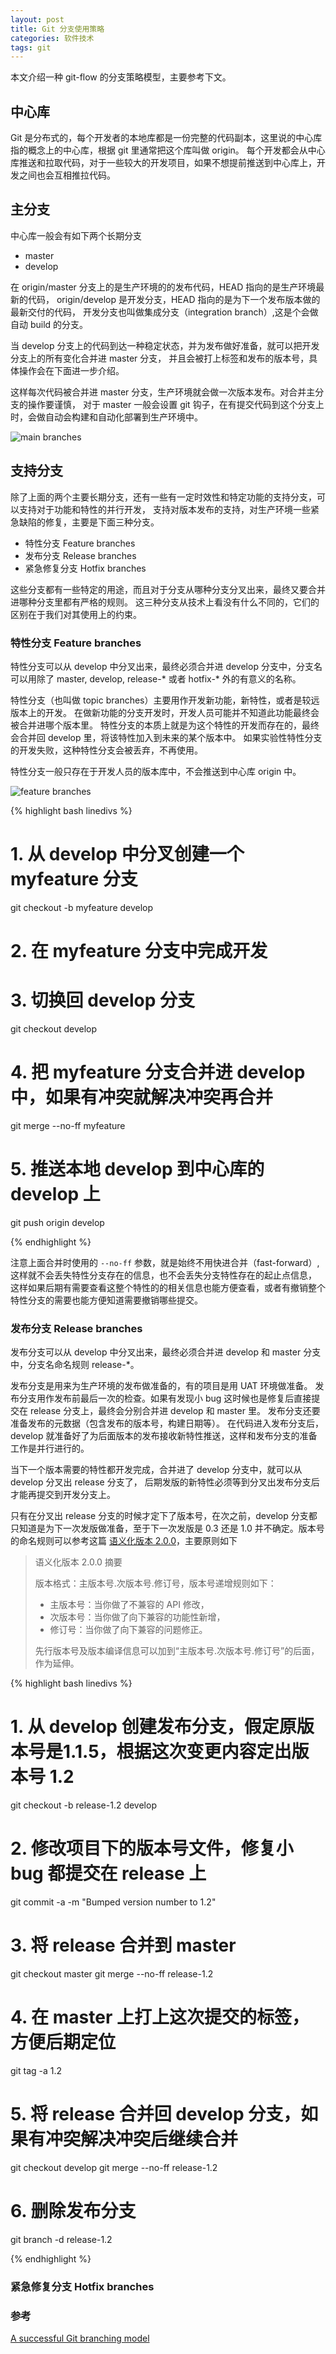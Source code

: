 ```yaml
---
layout: post
title: Git 分支使用策略
categories: 软件技术
tags: git
---
```

本文介绍一种 git-flow 的分支策略模型，主要参考下文。

## 中心库

Git 是分布式的，每个开发者的本地库都是一份完整的代码副本，这里说的中心库指的概念上的中心库，根据 git 里通常把这个库叫做 origin。
每个开发都会从中心库推送和拉取代码，对于一些较大的开发项目，如果不想提前推送到中心库上，开发之间也会互相推拉代码。

## 主分支

中心库一般会有如下两个长期分支

* master
* develop

在 origin/master 分支上的是生产环境的的发布代码，HEAD 指向的是生产环境最新的代码，
origin/develop 是开发分支，HEAD 指向的是为下一个发布版本做的最新交付的代码，
开发分支也叫做集成分支（integration branch）,这是个会做自动 build 的分支。

当 develop 分支上的代码到达一种稳定状态，并为发布做好准备，就可以把开发分支上的所有变化合并进 master 分支，
并且会被打上标签和发布的版本号，具体操作会在下面进一步介绍。

这样每次代码被合并进 master 分支，生产环境就会做一次版本发布。对合并主分支的操作要谨慎，
对于 master 一般会设置 git 钩子，在有提交代码到这个分支上时，会做自动会构建和自动化部署到生产环境中。

![main branches](/assets/img/post/git-main-branches.png "main branches")


## 支持分支

除了上面的两个主要长期分支，还有一些有一定时效性和特定功能的支持分支，可以支持对于功能和特性的并行开发，
支持对版本发布的支持，对生产环境一些紧急缺陷的修复，主要是下面三种分支。

* 特性分支 Feature branches
* 发布分支 Release branches
* 紧急修复分支 Hotfix branches

这些分支都有一些特定的用途，而且对于分支从哪种分支分叉出来，最终又要合并进哪种分支里都有严格的规则。
这三种分支从技术上看没有什么不同的，它们的区别在于我们对其使用上的约束。


### 特性分支 Feature branches

特性分支可以从 develop 中分叉出来，最终必须合并进 develop 分支中，分支名可以用除了 master, develop, release-* 或者 hotfix-* 外的有意义的名称。

特性分支（也叫做 topic branches）主要用作开发新功能，新特性，或者是较远版本上的开发。
在做新功能的分支开发时，开发人员可能并不知道此功能最终会被合并进哪个版本里。
特性分支的本质上就是为这个特性的开发而存在的，最终会合并回 develop 里，将该特性加入到未来的某个版本中。
如果实验性特性分支的开发失败，这种特性分支会被丢弃，不再使用。

特性分支一般只存在于开发人员的版本库中，不会推送到中心库 origin 中。

![feature branches](/assets/img/post/git-feature-branches.png "feature branches")

{% highlight bash linedivs %}
# 1. 从 develop 中分叉创建一个 myfeature 分支
git checkout -b myfeature develop

# 2. 在 myfeature 分支中完成开发

# 3. 切换回 develop 分支
git checkout develop

# 4. 把 myfeature 分支合并进 develop 中，如果有冲突就解决冲突再合并
git merge --no-ff myfeature

# 5. 推送本地 develop 到中心库的 develop 上
git push origin develop

{% endhighlight %}

注意上面合并时使用的 ```--no-ff``` 参数，就是始终不用快进合并（fast-forward）,这样就不会丢失特性分支存在的信息，也不会丢失分支特性存在的起止点信息，
这样如果后期有需要查看这整个特性的的相关信息也能方便查看，或者有撤销整个特性分支的需要也能方便知道需要撤销哪些提交。


### 发布分支 Release branches

发布分支可以从 develop 中分叉出来，最终必须合并进 develop 和 master 分支中，分支名命名规则 release-*。

发布分支是用来为生产环境的发布做准备的，有的项目是用 UAT 环境做准备。
发布分支用作发布前最后一次的检查。如果有发现小 bug 这时候也是修复后直接提交在 release 分支上，最终会分别合并进 develop 和 master 里。
发布分支还要准备发布的元数据（包含发布的版本号，构建日期等）。
在代码进入发布分支后，develop 就准备好了为后面版本的发布接收新特性推送，这样和发布分支的准备工作是并行进行的。

当下一个版本需要的特性都开发完成，合并进了 develop 分支中，就可以从 develop 分叉出 release 分支了，
后期发版的新特性必须等到分叉出发布分支后才能再提交到开发分支上。

只有在分叉出 release 分支的时候才定下了版本号，在次之前，develop 分支都只知道是为下一次发版做准备，至于下一次发版是 0.3 还是 1.0 并不确定。版本号的命名规则可以参考这篇 [语义化版本 2.0.0](https://semver.org/lang/zh-CN/)，主要原则如下

> 语义化版本 2.0.0 摘要
> 
> 版本格式：主版本号.次版本号.修订号，版本号递增规则如下：
> 
> * 主版本号：当你做了不兼容的 API 修改，
> * 次版本号：当你做了向下兼容的功能性新增，
> * 修订号：当你做了向下兼容的问题修正。
> 
> 先行版本号及版本编译信息可以加到“主版本号.次版本号.修订号”的后面，作为延伸。

{% highlight bash linedivs %}
# 1. 从 develop 创建发布分支，假定原版本号是1.1.5，根据这次变更内容定出版本号 1.2
git checkout -b release-1.2 develop

# 2. 修改项目下的版本号文件，修复小 bug 都提交在 release 上
git commit -a -m "Bumped version number to 1.2"

# 3. 将 release 合并到 master
git checkout master
git merge --no-ff release-1.2

# 4. 在 master 上打上这次提交的标签，方便后期定位
git tag -a 1.2

# 5. 将 release 合并回 develop 分支，如果有冲突解决冲突后继续合并
git checkout develop
git merge --no-ff release-1.2

# 6. 删除发布分支
git branch -d release-1.2

{% endhighlight %}


### 紧急修复分支 Hotfix branches


### 参考
[A successful Git branching model](https://nvie.com/posts/a-successful-git-branching-model/)